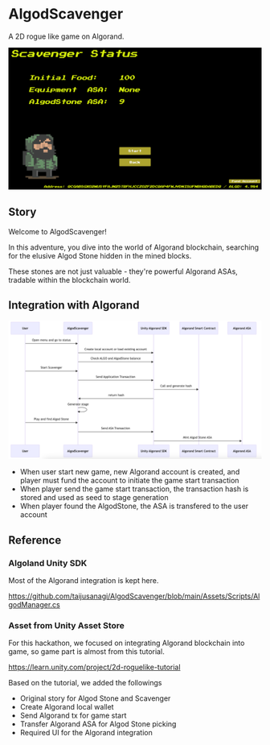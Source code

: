 # AlgodScavenger

A 2D rogue like game on Algorand.

![status](./docs/status.png)

## Story

Welcome to AlgodScavenger!

In this adventure, you dive into the world of Algorand blockchain, searching for the elusive Algod Stone hidden in the mined blocks.

These stones are not just valuable - they're powerful Algorand ASAs, tradable within the blockchain world.

## Integration with Algorand

![how-it-work](./docs/how-it-work.png)

- When user start new game, new Algorand account is created, and player must fund the account to initiate the game start transaction
- When player send the game start transaction, the transaction hash is stored and used as seed to stage generation
- When player found the AlgodStone, the ASA is transfered to the user account

## Reference

### Algoland Unity SDK

Most of the Algorand integration is kept here.

https://github.com/taijusanagi/AlgodScavenger/blob/main/Assets/Scripts/AlgodManager.cs

### Asset from Unity Asset Store

For this hackathon, we focused on integrating Algorand blockchain into game, so game part is almost from this tutorial.

https://learn.unity.com/project/2d-roguelike-tutorial

Based on the tutorial, we added the followings

- Original story for Algod Stone and Scavenger
- Create Algorand local wallet
- Send Algorand tx for game start
- Transfer Algorand ASA for Algod Stone picking
- Required UI for the Algorand integration
